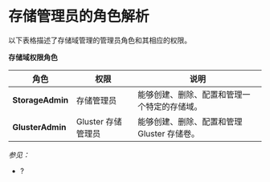 # 存储管理员的角色解析


以下表格描述了存储域管理的管理员角色和其相应的权限。

**存储域权限角色**

|角色|权限|说明|
|----|----|----|
|**StorageAdmin**|存储管理员|能够创建、删除、配置和管理一个特定的存储域。|
|**GlusterAdmin**|Gluster 存储管理员|能够创建、删除、配置和管理 Gluster 存储卷。|

*参见：*

-   ?
